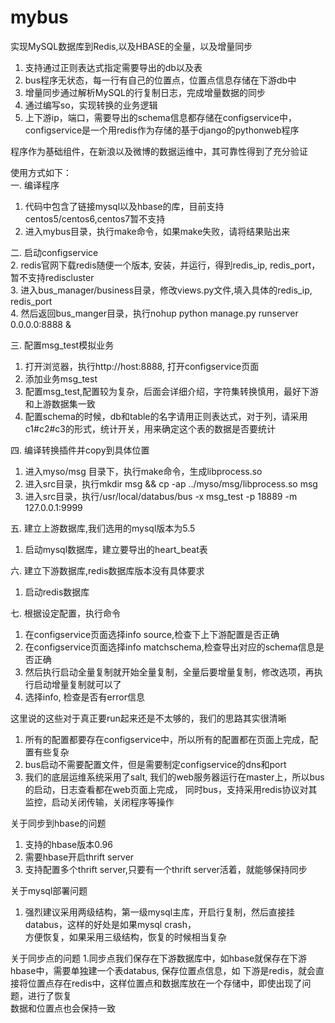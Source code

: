 # mybus
实现MySQL数据库到Redis,以及HBASE的全量，以及增量同步  
1. 支持通过正则表达式指定需要导出的db以及表  
2. bus程序无状态，每一行有自己的位置点，位置点信息存储在下游db中  
3. 增量同步通过解析MySQL的行复制日志，完成增量数据的同步  
4. 通过编写so，实现转换的业务逻辑   
5. 上下游ip，端口，需要导出的schema信息都存储在configservice中，configservice是一个用redis作为存储的基于django的pythonweb程序  

程序作为基础组件，在新浪以及微博的数据运维中，其可靠性得到了充分验证

使用方式如下：  
一. 编译程序   
1. 代码中包含了链接mysql以及hbase的库，目前支持centos5/centos6,centos7暂不支持   
2. 进入mybus目录，执行make命令，如果make失败，请将结果贴出来    

二. 启动configservice  
2. redis官网下载redis随便一个版本, 安装，并运行，得到redis_ip, redis_port，暂不支持rediscluster    
3. 进入bus_manager/business目录，修改views.py文件,填入具体的redis_ip, redis_port   
4. 然后返回bus_manger目录，执行nohup python manage.py runserver 0.0.0.0:8888 &   
    

三. 配置msg_test模拟业务   
1. 打开浏览器，执行http://host:8888, 打开configservice页面      
2. 添加业务msg_test  
3. 配置msg_test,配置较为复杂，后面会详细介绍，字符集转换慎用，最好下游和上游数据集一致   
4. 配置schema的时候，db和table的名字请用正则表达式，对于列，请采用c1#c2#c3的形式，统计开关，用来确定这个表的数据是否要统计    


四. 编译转换插件并copy到具体位置 
1. 进入myso/msg 目录下，执行make命令，生成libprocess.so       
2. 进入src目录，执行mkdir msg && cp -ap ../myso/msg/libprocess.so  msg   
3. 进入src目录，执行/usr/local/databus/bus -x msg_test -p 18889 -m 127.0.0.1:9999    
  

五. 建立上游数据库,我们选用的mysql版本为5.5     
1. 启动mysql数据库，建立要导出的heart_beat表     

六. 建立下游数据库,redis数据库版本没有具体要求   
1. 启动redis数据库   

七. 根据设定配置，执行命令    
1. 在configservice页面选择info source,检查下上下游配置是否正确   
2. 在configservice页面选择info matchschema,检查导出对应的schema信息是否正确    
2. 然后执行启动全量复制就开始全量复制，全量后要增量复制，修改选项，再执行启动增量复制就可以了   
3. 选择info, 检查是否有error信息    
   

这里说的这些对于真正要run起来还是不太够的，我们的思路其实很清晰   
1. 所有的配置都要存在configservice中，所以所有的配置都在页面上完成，配置有些复杂    
2. bus启动不需要配置文件，但是需要制定configservice的dns和port    
3. 我们的底层运维系统采用了salt, 我们的web服务器运行在master上，所以bus的启动，日志查看都在web页面上完成，
同时bus，支持采用redis协议对其监控，启动关闭传输，关闭程序等操作   

关于同步到hbase的问题  
1. 支持的hbase版本0.96
2. 需要hbase开启thrift server
3. 支持配置多个thrift server,只要有一个thrift server活着，就能够保持同步   

关于mysql部署问题
1. 强烈建议采用两级结构，第一级mysql主库，开启行复制，然后直接挂databus，这样的好处是如果mysql crash，  
方便恢复，如果采用三级结构，恢复的时候相当复杂     


关于同步点的问题
1.同步点我们保存在下游数据库中，如hbase就保存在下游hbase中，需要单独建一个表databus, 保存位置点信息，如
下游是redis，就会直接将位置点存在redis中，这样位置点和数据库放在一个存储中，即使出现了问题，进行了恢复   
数据和位置点也会保持一致
